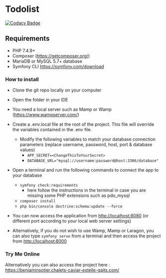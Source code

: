 # Todolist

[![Codacy Badge](https://api.codacy.com/project/badge/Grade/afbe491f48d3422fbf15cf9d352912fe)](https://app.codacy.com/gh/binblink/Todolist?utm_source=github.com&utm_medium=referral&utm_content=binblink/Todolist&utm_campaign=Badge_Grade_Settings)

## Requirements

- PHP 7.4.9+
- Composer (<https://getcomposer.org/>)
- MariaDB or MySQL 5.7+ database
- Symfony CLI <https://symfony.com/download>

### How to install

- Clone the git repo locally on your computer
- Open the folder in your IDE
- You need a local server such as Mamp or Wamp (<https://www.wampserver.com/>)
- Create a .env.local file at the root of the project. This file will override the variables contained in the .env file.
  - Modify the following variables to match your database connection parameters (replace username, password, host, port & database values)
    - ```APP_SECRET=<ChangeThisToYourSecret>```
    - ```DATABASE_URL="mysql://username:password@host:3306/database"```

- Open a terminal and run the following commands to connect the app to your database
  - ```symfony check:requirements```
    - here follow the instructions in the terminal in case you are missing some PHP extensions such as pdo_mysql
  - ```composer install```
  - ```php bin/console doctrine:schema:update --force```
- You can now access the application from <http://localhost:8080> (or different port according to your local web server settings)
- Alternatively, if you do not wish to use Wamp, Mamp or Laragon, you can also type ```symfony serve``` from a terminal and then access the project from <http://localhost:8000>

### Try Me Online

Alternatively you can also access the project here : <https://benjaminsotier.chalets-caviar-estelle-gaits.com/>
